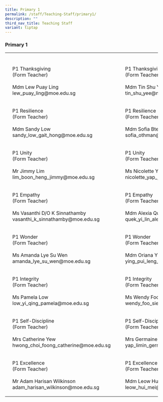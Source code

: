 ```yaml
---
title: Primary 1
permalink: /staff/Teaching-Staff/primary1/
description: ""
third_nav_title: Teaching Staff
variant: tiptap
---
```

<h3>Primary 1</h3><table><tbody><tr><th rowspan="1" colspan="1"><p></p></th><th rowspan="1" colspan="1"><p></p></th><th rowspan="1" colspan="1"><p></p></th><th rowspan="1" colspan="1"><p></p></th><th rowspan="1" colspan="1"><p></p></th></tr><tr><td rowspan="1" colspan="1"><p></p></td><td rowspan="1" colspan="1"><p>P1 Thanksgiving<br>(Form Teacher)<br><br>Mdm Lew Puay Ling<br>lew_puay_ling@moe.edu.sg</p></td><td rowspan="1" colspan="1"><p></p></td><td rowspan="1" colspan="1"><p></p></td><td rowspan="1" colspan="1"><p>P1 Thanksgiving<br>(Form Teacher)<br><br>Mdm Tin Shu Yee<br>tin_shu_yee@moe.edu.sg</p></td></tr><tr><td rowspan="1" colspan="1"><p></p></td><td rowspan="1" colspan="1"><p>P1 Resilience<br>(Form Teacher)<br><br>Mdm Sandy Low<br>sandy_low_gait_hong@moe.edu.sg</p></td><td rowspan="1" colspan="1"><p></p></td><td rowspan="1" colspan="1"><p></p></td><td rowspan="1" colspan="1"><p>P1 Resilience<br>(Form Teacher)<br><br>Mdm Sofia Bte Othman<br>sofia_othman@moe.edu.sg</p></td></tr><tr><td rowspan="1" colspan="1"><p></p></td><td rowspan="1" colspan="1"><p>P1 Unity <br>(Form Teacher)<br><br>Mr Jimmy Lim<br>lim_boon_heng_jimmy@moe.edu.sg</p></td><td rowspan="1" colspan="1"><p></p></td><td rowspan="1" colspan="1"><p></p></td><td rowspan="1" colspan="1"><p>P1 Unity <br>(Form Teacher)<br><br>Ms Nicolette Yap<br>nicolette_yap_jee_lian@moe.edu.sg</p></td></tr><tr><td rowspan="1" colspan="1"><p></p></td><td rowspan="1" colspan="1"><p>P1 Empathy<br>(Form Teacher)<br><br>Ms Vasanthi D/O K Sinnathamby<br>vasanthi_k_sinnathamby@moe.edu.sg</p></td><td rowspan="1" colspan="1"><p></p></td><td rowspan="1" colspan="1"><p></p></td><td rowspan="1" colspan="1"><p>P1 Empathy<br>(Form Teacher)<br><br>Mdm Alexia Quek<br>quek_yi_lin_alexia@moe.edu.sg</p></td></tr><tr><td rowspan="1" colspan="1"><p></p></td><td rowspan="1" colspan="1"><p>P1 Wonder<br>(Form Teacher)<br><br>Ms Amanda Lye Su Wen<br>amanda_lye_su_wen@moe.edu.sg</p></td><td rowspan="1" colspan="1"><p></p></td><td rowspan="1" colspan="1"><p></p></td><td rowspan="1" colspan="1"><p>P1 Wonder<br>(Form Teacher)<br><br>Mdm Oriana Ying<br>ying_pui_leng_oriana@moe.edu.sg</p></td></tr><tr><td rowspan="1" colspan="1"><p></p></td><td rowspan="1" colspan="1"><p>P1 Integrity<br>(Form Teacher)<br><br>Ms Pamela Low<br>low_yi_qing_pamela@moe.edu.sg</p></td><td rowspan="1" colspan="1"><p></p></td><td rowspan="1" colspan="1"><p></p></td><td rowspan="1" colspan="1"><p>P1 Integrity<br>(Form Teacher)<br><br>Ms Wendy Foo<br>wendy_foo_siew_li@moe.edu.sg</p></td></tr><tr><td rowspan="1" colspan="1"><p></p></td><td rowspan="1" colspan="1"><p>P1 Self-Discipline<br>(Form Teacher)<br><br>Mrs Catherine Yew<br>hwong_choi_foong_catherine@moe.edu.sg</p></td><td rowspan="1" colspan="1"><p></p></td><td rowspan="1" colspan="1"><p></p></td><td rowspan="1" colspan="1"><p>P1 Self-Discipline<br>(Form Teacher)<br><br>Mrs Germaine Cheng<br>yap_limin_germaine@moe.edu.sg</p></td></tr><tr><td rowspan="1" colspan="1"><p></p></td><td rowspan="1" colspan="1"><p>P1 Excellence<br>(Form Teacher)<br><br>Mr Adam Harisan Wilkinson<br>adam_harisan_wilkinson@moe.edu.sg</p></td><td rowspan="1" colspan="1"><p></p></td><td rowspan="1" colspan="1"><p></p></td><td rowspan="1" colspan="1"><p>P1 Excellence <br>(Form Teacher)<br><br>Mdm Leow Hui Mei<br>leow_hui_mei@moe.edu.sg</p></td></tr></tbody></table><p></p>